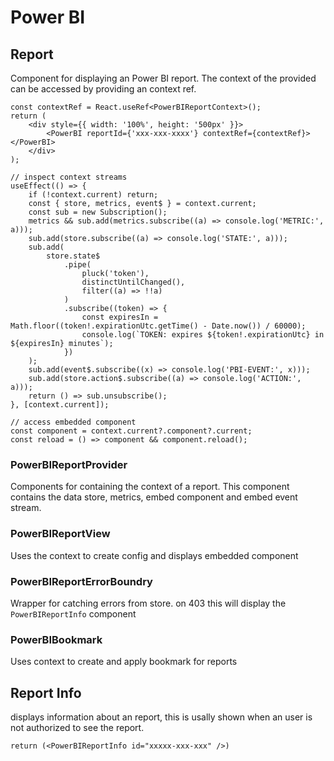 # Power BI

## Report

Component for displaying an Power BI report.
The context of the provided can be accessed by providing an context ref.

```tsx
const contextRef = React.useRef<PowerBIReportContext>();
return (
    <div style={{ width: '100%', height: '500px' }}>
        <PowerBI reportId={'xxx-xxx-xxxx'} contextRef={contextRef}></PowerBI>
    </div>
);
```

```tsx
// inspect context streams
useEffect(() => {
    if (!context.current) return;
    const { store, metrics, event$ } = context.current;
    const sub = new Subscription();
    metrics && sub.add(metrics.subscribe((a) => console.log('METRIC:', a)));
    sub.add(store.subscribe((a) => console.log('STATE:', a)));
    sub.add(
        store.state$
            .pipe(
                pluck('token'),
                distinctUntilChanged(),
                filter((a) => !!a)
            )
            .subscribe((token) => {
                const expiresIn = Math.floor((token!.expirationUtc.getTime() - Date.now()) / 60000);
                console.log(`TOKEN: expires ${token!.expirationUtc} in ${expiresIn} minutes`);
            })
    );
    sub.add(event$.subscribe((x) => console.log('PBI-EVENT:', x)));
    sub.add(store.action$.subscribe((a) => console.log('ACTION:', a)));
    return () => sub.unsubscribe();
}, [context.current]);
```

```tsx
// access embedded component
const component = context.current?.component?.current;
const reload = () => component && component.reload();
```

### PowerBIReportProvider

Components for containing the context of a report.
This component contains the data store, metrics, embed component and embed event stream.

### PowerBIReportView
Uses the context to create config and displays embedded component

### PowerBIReportErrorBoundry
Wrapper for catching errors from store. on 403 this will display the `PowerBIReportInfo` component

### PowerBIBookmark
Uses context to create and apply bookmark for reports

## Report Info
displays information about an report, this is usally shown when an user is not authorized to see the report.
```tsx
return (<PowerBIReportInfo id="xxxxx-xxx-xxx" />)
```
